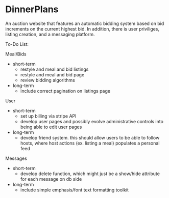 # DinnerPlans

An auction website that features an automatic bidding system based on bid increments on the current highest bid. In addition, there is user priviliges, listing creation, and a messaging platform.

To-Do List:

Meal/Bids
- short-term
	- restyle and meal and bid listings
	- restyle and meal and bid page
	- review bidding algorithms
- long-term
	- include correct pagination on listings page

User
- short-term
	- set up billing via stripe API
	- develop user pages and possibly evolve administrative controls into being able to edit user pages
- long-term
	- develop friend system. this should allow users to be able to follow hosts, where host actions (ex. listing a meal) populates a personal feed

Messages
- short-term
	- develop delete function, which might just be a show/hide attribute for each message on db side
- long-term
	- include simple emphasis/font text formatting toolkit